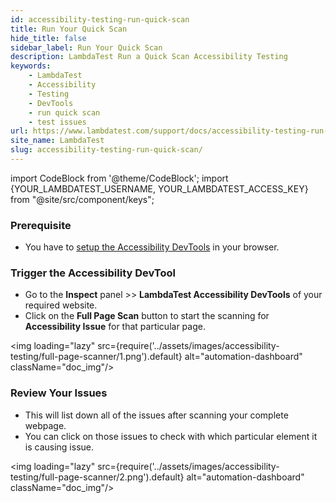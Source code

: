 ```yaml
---
id: accessibility-testing-run-quick-scan
title: Run Your Quick Scan
hide_title: false
sidebar_label: Run Your Quick Scan
description: LambdaTest Run a Quick Scan Accessibility Testing
keywords:
    - LambdaTest
    - Accessibility
    - Testing
    - DevTools
    - run quick scan
    - test issues
url: https://www.lambdatest.com/support/docs/accessibility-testing-run-quick-scan/
site_name: LambdaTest
slug: accessibility-testing-run-quick-scan/
---
```


import CodeBlock from '@theme/CodeBlock';
import {YOUR_LAMBDATEST_USERNAME, YOUR_LAMBDATEST_ACCESS_KEY} from "@site/src/component/keys";

<script type="application/ld+json"
      dangerouslySetInnerHTML={{ __html: JSON.stringify({
       "@context": "https://schema.org",
        "@type": "BreadcrumbList",
        "itemListElement": [{
          "@type": "ListItem",
          "position": 1,
          "name": "Home",
          "item": "https://www.lambdatest.com"
        },{
          "@type": "ListItem",
          "position": 2,
          "name": "Support",
          "item": "https://www.lambdatest.com/support/docs/"
        },{
          "@type": "ListItem",
          "position": 3,
          "name": "What is Accessibility Testing",
          "item": "https://www.lambdatest.com/support/docs/accessibility-testing-run-quick-scan/"
        }]
      })
    }}
></script>

### Prerequisite

- You have to [setup the Accessibility DevTools](/support/docs/accessibility-testing-install-devtools) in your browser.

### Trigger the Accessibility DevTool

- Go to the **Inspect** panel >> **LambdaTest Accessibility DevTools** of your required website.
- Click on the **Full Page Scan** button to start the scanning for **Accessibility Issue** for that particular page.

<img loading="lazy" src={require('../assets/images/accessibility-testing/full-page-scanner/1.png').default} alt="automation-dashboard" className="doc_img"/>

### Review Your Issues

- This will list down all of the issues after scanning your complete webpage.
- You can click on those issues to check with which particular element it is causing issue.

<img loading="lazy" src={require('../assets/images/accessibility-testing/full-page-scanner/2.png').default} alt="automation-dashboard" className="doc_img"/>
